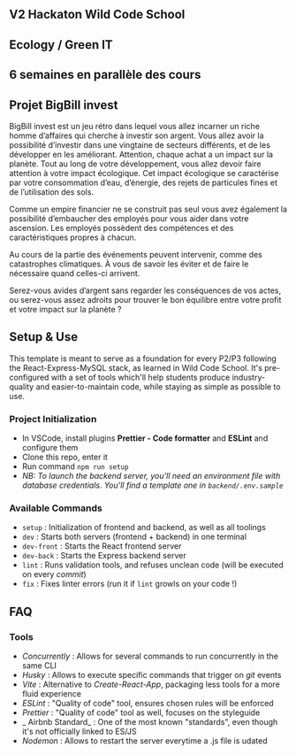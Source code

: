 ## V2 Hackaton Wild Code School

## Ecology / Green IT

## 6 semaines en parallèle des cours 

## Projet BigBill invest

BigBill invest est un jeu rétro dans lequel vous allez incarner un riche homme d’affaires qui cherche à investir son argent. Vous allez avoir la possibilité d’investir dans une vingtaine de secteurs différents, et de les développer en les améliorant. Attention, chaque achat a un impact sur la planète. Tout au long de votre développement, vous allez devoir faire attention à votre impact écologique. Cet impact écologique se caractérise par votre consommation d’eau, d’énergie, des rejets de particules fines et de l’utilisation des sols. 

Comme un empire financier ne se construit pas seul vous avez également la possibilité d’embaucher des employés pour vous aider dans votre ascension. Les employés possèdent des compétences et des caractéristiques propres à chacun.   

Au cours de la partie des événements peuvent intervenir, comme des catastrophes climatiques. À vous de savoir les éviter et de faire le nécessaire quand celles-ci arrivent.  

Serez-vous avides d’argent sans regarder les conséquences de vos actes, ou serez-vous assez adroits pour trouver le bon équilibre entre votre profit et votre impact sur la planète ? 


## Setup & Use

This template is meant to serve as a foundation for every P2/P3 following the React-Express-MySQL stack, as learned in Wild Code School.
It's pre-configured with a set of tools which'll help students produce industry-quality and easier-to-maintain code, while staying as simple as possible to use.

### Project Initialization

- In VSCode, install plugins **Prettier - Code formatter** and **ESLint** and configure them
- Clone this repo, enter it
- Run command `npm run setup`
- _NB: To launch the backend server, you'll need an environment file with database credentials. You'll find a template one in `backend/.env.sample`_

### Available Commands

- `setup` : Initialization of frontend and backend, as well as all toolings
- `dev` : Starts both servers (frontend + backend) in one terminal
- `dev-front` : Starts the React frontend server
- `dev-back` : Starts the Express backend server
- `lint` : Runs validation tools, and refuses unclean code (will be executed on every _commit_)
- `fix` : Fixes linter errors (run it if `lint` growls on your code !)

## FAQ

### Tools

- _Concurrently_ : Allows for several commands to run concurrently in the same CLI
- _Husky_ : Allows to execute specific commands that trigger on _git_ events
- _Vite_ : Alternative to _Create-React-App_, packaging less tools for a more fluid experience
- _ESLint_ : "Quality of code" tool, ensures chosen rules will be enforced
- _Prettier_ : "Quality of code" tool as well, focuses on the styleguide
- _ Airbnb Standard_ : One of the most known "standards", even though it's not officially linked to ES/JS
- _Nodemon_ : Allows to restart the server everytime a .js file is udated
